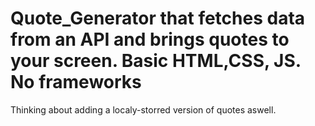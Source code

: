 # Quote_Generator that fetches data from an API and brings quotes to your screen. Basic HTML,CSS, JS. No frameworks
Thinking about adding a localy-storred version of quotes aswell.
